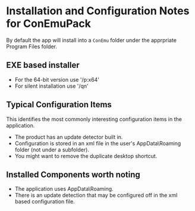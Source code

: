 # Installation and Configuration Notes for ConEmuPack
By default the app will install into a `ConEmu` folder under the apprpriate Program Files folder.


## EXE based installer

* For the 64-bit version use '/p:x64'
* For silent installation use '/qn'

## Typical Configuration Items 

This identifies the most commonly interesting configuration items in the application.

* The product has an update detector built in.
* Configuration is stored in an xml file in the user's AppData\Roaming folder (not under a subfolder).
* You might want to remove the duplicate desktop shortcut.

## Installed Components worth noting

* The application uses AppData\Roaming.
* There is an update detection that may be configured off in the xml based configuration file.